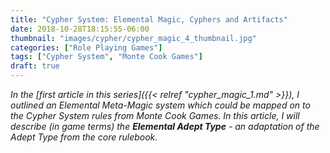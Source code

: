```yaml
---
title: "Cypher System: Elemental Magic, Cyphers and Artifacts"
date: 2018-10-28T18:15:55-06:00
thumbnail: "images/cypher/cypher_magic_4_thumbnail.jpg"
categories: ["Role Playing Games"]
tags: ["Cypher System", "Monte Cook Games"]
draft: true
---
```


_In the [first article in this series]({{< relref "cypher_magic_1.md" >}}), I outlined an Elemental Meta-Magic system which could be mapped on to the Cypher System rules from Monte Cook Games. In this article, I will describe (in game terms) the **Elemental Adept Type** - an adaptation of the Adept Type from the core rulebook._
